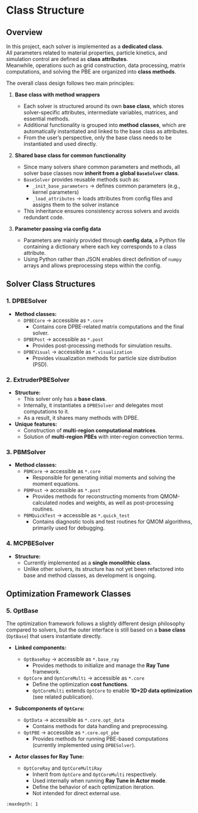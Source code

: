 # Class Structure

## Overview

In this project, each solver is implemented as a **dedicated class**.  
All parameters related to material properties, particle kinetics, and simulation control are defined as **class attributes**.  
Meanwhile, operations such as grid construction, data processing, matrix computations, and solving the PBE are organized into **class methods**.

The overall class design follows two main principles:

1. **Base class with method wrappers**  
   - Each solver is structured around its own **base class**, which stores solver-specific attributes, intermediate variables, matrices, and essential methods.  
   - Additional functionality is grouped into **method classes**, which are automatically instantiated and linked to the base class as attributes.  
   - From the user’s perspective, only the base class needs to be instantiated and used directly.  

2. **Shared base class for common functionality**  
   - Since many solvers share common parameters and methods, all solver base classes now **inherit from a global `BaseSolver` class**.  
   - `BaseSolver` provides reusable methods such as:  
     - `_init_base_parameters` → defines common parameters (e.g., kernel parameters)  
     - `_load_attributes` → loads attributes from config files and assigns them to the solver instance  
   - This inheritance ensures consistency across solvers and avoids redundant code.  

3. **Parameter passing via config data**  
   - Parameters are mainly provided through **config data**, a Python file containing a dictionary where each key corresponds to a class attribute.  
   - Using Python rather than JSON enables direct definition of `numpy` arrays and allows preprocessing steps within the config.  



## Solver Class Structures

### 1. DPBESolver

- **Method classes:**
  - `DPBECore` → accessible as `*.core`  
    - Contains core DPBE-related matrix computations and the final solver.  
  - `DPBEPost` → accessible as `*.post`  
    - Provides post-processing methods for simulation results.  
  - `DPBEVisual` → accessible as `*.visualization`  
    - Provides visualization methods for particle size distribution (PSD).  


### 2. ExtruderPBESolver

- **Structure:**  
  - This solver only has a **base class**.  
  - Internally, it instantiates a `DPBESolver` and delegates most computations to it.  
  - As a result, it shares many methods with DPBE.  
- **Unique features:**  
  - Construction of **multi-region computational matrices**.  
  - Solution of **multi-region PBEs** with inter-region convection terms.  


### 3. PBMSolver

- **Method classes:**
  - `PBMCore` → accessible as `*.core`  
    - Responsible for generating initial moments and solving the moment equations.  
  - `PBMPost` → accessible as `*.post`  
    - Provides methods for reconstructing moments from QMOM-calculated nodes and weights, as well as post-processing routines.  
  - `PBMQuickTest` → accessible as `*.quick_test`  
    - Contains diagnostic tools and test routines for QMOM algorithms, primarily used for debugging.  


### 4. MCPBESolver

- **Structure:**  
  - Currently implemented as a **single monolithic class**.  
  - Unlike other solvers, its structure has not yet been refactored into base and method classes, as development is ongoing.  

## Optimization Framework Classes

### 5. OptBase

The optimization framework follows a slightly different design philosophy compared to solvers, but the outer interface is still based on a **base class** (`OptBase`) that users instantiate directly.

- **Linked components:**
  - `OptBaseRay` → accessible as `*.base_ray`  
    - Provides methods to initialize and manage the **Ray Tune** framework.  
  - `OptCore` and `OptCoreMulti` → accessible as `*.core`  
    - Define the optimization **cost functions**.  
    - `OptCoreMulti` extends `OptCore` to enable **1D+2D data optimization** (see related publication).  

- **Subcomponents of `OptCore`:**
  - `OptData` → accessible as `*.core.opt_data`  
    - Contains methods for data handling and preprocessing.  
  - `OptPBE` → accessible as `*.core.opt_pbe`  
    - Provides methods for running PBE-based computations (currently implemented using `DPBESolver`).  

- **Actor classes for Ray Tune:**
  - `OptCoreRay` and `OptCoreMultiRay`  
    - Inherit from `OptCore` and `OptCoreMulti` respectively.  
    - Used internally when running **Ray Tune in Actor mode**.  
    - Define the behavior of each optimization iteration.  
    - Not intended for direct external use.  

```{toctree}
:maxdepth: 1

```
